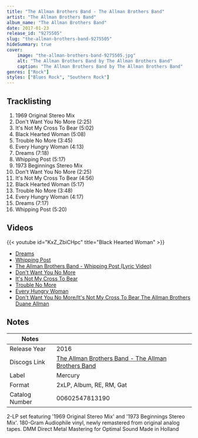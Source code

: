 ```yaml
---
title: "The Allman Brothers Band - The Allman Brothers Band"
artist: "The Allman Brothers Band"
album_name: "The Allman Brothers Band"
date: 2017-01-23
release_id: "9275505"
slug: "the-allman-brothers-band-9275505"
hideSummary: true
cover:
    image: "the-allman-brothers-band-9275505.jpg"
    alt: "The Allman Brothers Band by The Allman Brothers Band"
    caption: "The Allman Brothers Band by The Allman Brothers Band"
genres: ["Rock"]
styles: ["Blues Rock", "Southern Rock"]
---
```


## Tracklisting
1. 1969 Original Stereo Mix
2. Don't Want You No More (2:25)
3. It's Not My Cross To Bear (5:02)
4. Black Hearted Woman (5:08)
5. Trouble No More (3:45)
6. Every Hungry Woman (4:13)
7. Dreams (7:18)
8. Whipping Post (5:17)
9. 1973 Beginnings Stereo Mix
10. Don't Want You No More (2:25)
11. It's Not My Cross To Bear (4:56)
12. Black Hearted Woman (5:17)
13. Trouble No More (3:48)
14. Every Hungry Woman (4:17)
15. Dreams (7:17)
16. Whipping Post (5:20)

## Videos
{{< youtube id="KxZ_ZbiCHpc" title="Black Hearted Woman" >}}
- [Dreams](https://www.youtube.com/watch?v=ESDqkzZOQCo)
- [Whipping Post](https://www.youtube.com/watch?v=VZSNs6H-HDI)
- [The Allman Brothers Band - Whipping Post (Lyric Video)](https://www.youtube.com/watch?v=nfrSIUE3iAE)
- [Don't Want You No More](https://www.youtube.com/watch?v=IQGPC2IEOdQ)
- [It's Not My Cross To Bear](https://www.youtube.com/watch?v=-dy1xeuStsc)
- [Trouble No More](https://www.youtube.com/watch?v=EqHSKn7ikwc)
- [Every Hungry Woman](https://www.youtube.com/watch?v=5XK2DDoAWTc)
- [Don't Want You No More/It's Not My Cross To Bear The Allman Brothers Duane Allman](https://www.youtube.com/watch?v=ZkBdtjq_26s)


## Notes

| Notes          |             |
| ---------------| ----------- |
| Release Year   | 2016 |
| Discogs Link   | [The Allman Brothers Band - The Allman Brothers Band](https://www.discogs.com/release/9275505-The-Allman-Brothers-Band-The-Allman-Brothers-Band) |
| Label          | Mercury |
| Format         | 2xLP, Album, RE, RM, Gat |
| Catalog Number | 00602547813190 |

2-LP set featuring '1969 Original Stereo Mix' and '1973 Beginnings Stereo Mix'.  180-Gram Audiophile vinyl, newly remastered from original analog tapes. DMM Direct Metal Mastering for Optimal Sound  Made in Holland


